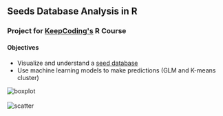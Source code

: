 <h2> Seeds Database Analysis in R </h2>

<h3> Project for <a href="https://keepcoding.io"/>KeepCoding's</a> R Course </h3>

<h4> Objectives </h4>
<ul>
<li> Visualize and understand a <a href="https://archive.ics.uci.edu/ml/machine-learning-databases/00236/seeds_dataset.txt">seed database</a>
<li> Use machine learning models to make predictions (GLM and K-means cluster)
</ul>
<img src="https://user-images.githubusercontent.com/112963325/214796963-d5e22675-7bb1-4f2a-b4fc-e99fe29bebd5.png" alt="boxplot">
<br><br>
<img src="https://user-images.githubusercontent.com/112963325/214796980-482b4da9-b7a9-456f-9b0b-7e23f6706809.png" alt="scatter">




